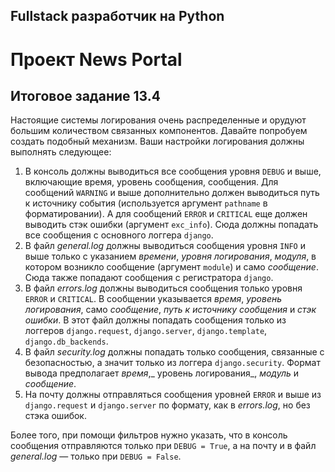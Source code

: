 ## Fullstack разработчик на Python

# Проект News Portal

## Итоговое задание 13.4

Настоящие системы логирования очень распределенные и орудуют большим количеством связанных компонентов. Давайте попробуем создать подобный механизм. Ваши настройки логирования должны выполнять следующее:

1. В консоль должны выводиться все сообщения уровня `DEBUG` и выше, включающие время, уровень сообщения, сообщения. Для сообщений `WARNING` и выше дополнительно должен выводиться путь к источнику события (используется аргумент `pathname` в форматировании). А для сообщений `ERROR` и `CRITICAL` еще должен выводить стэк ошибки (аргумент `exc_info`). Сюда должны попадать все сообщения с основного логгера `django`.
2. В файл _general.log_ должны выводиться сообщения уровня `INFO` и выше только с указанием _времени_, _уровня логирования_, _модуля_, в котором возникло сообщение (аргумент `module`) и само _сообщение_. Сюда также попадают сообщения с регистратора `django`.
3. В файл _errors.log_ должны выводиться сообщения только уровня `ERROR` и `CRITICAL`. В сообщении указывается _время_, _уровень логирования_, само _сообщение_, _путь к источнику сообщения_ и _стэк ошибки_. В этот файл должны попадать сообщения только из логгеров `django.request`, `django.server`, `django.template`, `django.db_backends`.
4. В файл _security.log_ должны попадать только сообщения, связанные с безопасностью, а значит только из логгера `django.security`. Формат вывода предполагает _время_,_ уровень логирования_, _модуль_ и _сообщение_.
5. На почту должны отправляться сообщения уровней `ERROR` и выше из `django.request` и `django.server` по формату, как в _errors.log_, но без стэка ошибок.

Более того, при помощи фильтров нужно указать, что в консоль сообщения отправляются только при `DEBUG = True`, а на почту и в файл _general.log_ — только при `DEBUG = False`.
